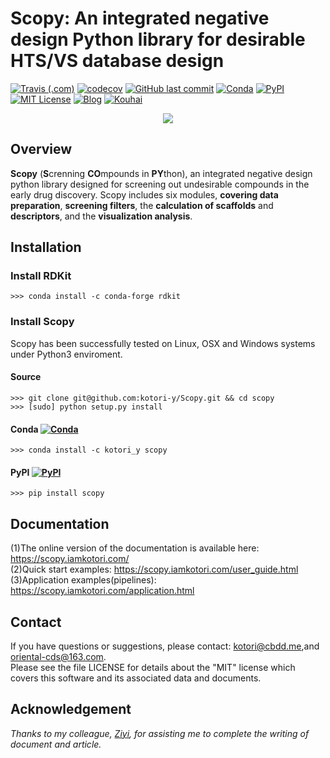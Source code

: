 # Scopy: An integrated negative design Python library for desirable HTS/VS database design

[![Travis (.com)](https://img.shields.io/travis/com/kotori-y/scopy)](https://travis-ci.com/kotori-y/Scopy) [![codecov](https://codecov.io/gh/kotori-y/Scopy/branch/master/graph/badge.svg)](https://codecov.io/gh/kotori-y/Scopy) [![GitHub last commit](https://img.shields.io/github/last-commit/kotori-y/scopy)](https://github.com/kotori-y/Scopy/commits/master) [![Conda](https://img.shields.io/badge/Install%20with-conda-green)](https://conda.anaconda.org/kotori_y) [![PyPI](https://img.shields.io/badge/Install%20with-pypi-informational)](https://pypi.org/project/scopy/) [![MIT License](https://img.shields.io/badge/license-MIT-black)](https://anaconda.org/kotori_y/scopy) [![Blog](https://img.shields.io/badge/blog-iamkotori-pink)](https://blog.iamkotori.com/) [![Kouhai](https://img.shields.io/badge/contributor-Ziyi-%23B3D0BE)](https://github.com/Yangziyi1997)

<div align=center>
    <img src='Scopy.png'>
</div>

## Overview

**Scopy** (**S**crenning **CO**mpounds in **PY**thon), an integrated negative design python library designed for screening out undesirable compounds in the early drug discovery. Scopy includes six modules, **covering data preparation**, **screening filters**, the **calculation of scaffolds** and **descriptors**, and the **visualization analysis**. 

## Installation

### Install RDKit

```
>>> conda install -c conda-forge rdkit
```

### Install Scopy

Scopy has been successfully tested on Linux, OSX and Windows systems under Python3 enviroment.

#### Source

```
>>> git clone git@github.com:kotori-y/Scopy.git && cd scopy
>>> [sudo] python setup.py install
```

#### Conda [![Conda](https://img.shields.io/conda/v/kotori_y/scopy?color=green&label=conda&style=flat-square)](https://anaconda.org/kotori_y/scopy)

```
>>> conda install -c kotori_y scopy
```

#### PyPI [![PyPI](https://img.shields.io/pypi/v/scopy?style=flat-square)](https://pypi.org/project/cbdd-scopy/)

```
>>> pip install scopy
```

## Documentation

(1)The online version of the documentation is available here: https://scopy.iamkotori.com/<br>(2)Quick start examples: https://scopy.iamkotori.com/user_guide.html<br>(3)Application examples(pipelines): https://scopy.iamkotori.com/application.html

## Contact

If you have questions or suggestions, please contact: kotori@cbdd.me,and oriental-cds@163.com.<br>Please see the file LICENSE for details about the "MIT" license which covers this software and its associated data and documents.

## Acknowledgement

*Thanks to my colleague, [Ziyi](https://github.com/Yangziyi1997), for assisting me to complete the writing of document and article.*